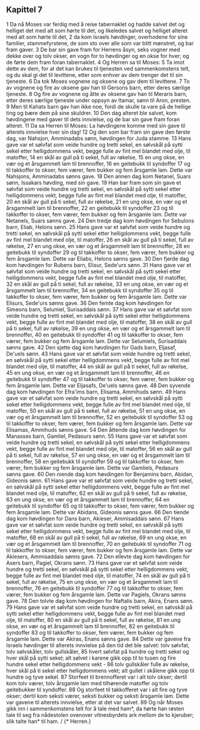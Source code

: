 ## Kapittel 7

1 Da nå Moses var ferdig med å reise tabernaklet og hadde salvet det og helliget det med alt som hørte til det, og likeledes salvet og helliget alteret med alt som hørte til det,
2 da kom Israels høvdinger, overhodene for sine familier, stammefyrstene, de som sto over alle som var blitt mønstret, og bar fram gaver.
3 De bar sin gave fram for Herrens åsyn, seks vogner med dekke over og tolv okser, en vogn for to høvdinger og en okse for hver; og de førte dem fram foran tabernaklet.
4 Og Herren sa til Moses:
5 Ta imot dette av dem, for at det kan brukes til tjenesten ved sammenkomstens telt, og du skal gi det til levittene, etter som enhver av dem trenger det til sin tjeneste.
6 Da tok Moses vognene og oksene og gav dem til levittene.
7 To av vognene og fire av oksene gav han til Gersons barn, etter deres særlige tjeneste.
8 Og fire av vognene og åtte av oksene gav han til Meraris barn, etter deres særlige tjeneste under oppsyn av Itamar, sønn til Aron, presten.
9 Men til Kahats barn gav han ikke noe, fordi de skulle ta vare på de hellige ting og bære dem på sine skuldrer.
10 Den dag alteret ble salvet, kom høvdingene med gaver til dets innvielse, og de bar sin gave fram foran alteret.
11 Da sa Herren til Moses: La høvdingene komme med sin gave til alterets innvielse hver sin dag!
12 Og den som bar fram sin gave den første dag, var Nahsjon, Amminadabs sønn, høvdingen for Juda stamme.
13 Hans gave var et sølvfat som veide hundre og tretti sekel, en sølvskål på sytti sekel etter helligdommens vekt, begge fulle av fint mel blandet med olje, til matoffer,
14 en skål av gull på ti sekel, full av røkelse,
15 en ung okse, en vær og et årsgammelt lam til brennoffer,
16 en geitebukk til syndoffer
17 og til takkoffer to okser, fem værer, fem bukker og fem årsgamle lam. Dette var Nahsjons, Amminadabs sønns gave.
18 Den annen dag kom Netanel, Suars sønn, Issakars høvding, med sin gave.
19 Han bar fram som sin gave et sølvfat som veide hundre og tretti sekel, en sølvskål på sytti sekel etter helligdommens vekt, begge fulle av fint mel blandet med olje, til matoffer,
20 en skål av gull på ti sekel, full av røkelse,
21 en ung okse, en vær og et årsgammelt lam til brennoffer,
22 en geitebukk til syndoffer
23 og til takkoffer to okser, fem værer, fem bukker og fem årsgamle lam. Dette var Netanels, Suars sønns gave.
24 Den tredje dag kom høvdingen for Sebulons barn, Eliab, Helons sønn.
25 Hans gave var et sølvfat som veide hundre og tretti sekel, en sølvskål på sytti sekel etter helligdommens vekt, begge fulle av fint mel blandet med olje, til matoffer,
26 en skål av gull på ti sekel, full av røkelse,
27 en ung okse, en vær og et årsgammelt lam til brennoffer,
28 en geitebukk til syndoffer
29 og til takkoffer to okser, fem værer, fem bukker og fem årsgamle lam. Dette var Eliabs, Helons sønns gave.
30 Den fjerde dag kom høvdingen for Rubens barn, Elisur, Sede'urs sønn.
31 Hans gave var et sølvfat som veide hundre og tretti sekel, en sølvskål på sytti sekel etter helligdommens vekt, begge fulle av fint mel blandet med olje, til matoffer,
32 en skål av gull på ti sekel, full av røkelse,
33 en ung okse, en vær og et årsgammelt lam til brennoffer,
34 en geitebukk til syndoffer
35 og til takkoffer to okser, fem værer, fem bukker og fem årsgamle lam. Dette var Elisurs, Sede'urs sønns gave.
36 Den femte dag kom høvdingen for Simeons barn, Selumiel, Surisaddais sønn.
37 Hans gave var et sølvfat som veide hundre og tretti sekel, en sølvskål på sytti sekel etter helligdommens vekt, begge fulle av fint mel blandet med olje, til matoffer,
38 en skål av gull på ti sekel, full av røkelse,
39 en ung okse, en vær og et årsgammelt lam til brennoffer,
40 en geitebukk til syndoffer
41 og til takkoffer to okser, fem værer, fem bukker og fem årsgamle lam. Dette var Selumiels, Surisaddais sønns gave.
42 Den sjette dag kom høvdingen for Gads barn, Eljasaf, De'uels sønn.
43 Hans gave var et sølvfat som veide hundre og tretti sekel, en sølvskål på sytti sekel etter helligdommens vekt, begge fulle av fint mel blandet med olje, til matoffer,
44 en skål av gull på ti sekel, full av røkelse,
45 en ung okse, en vær og et årsgammelt lam til brennoffer,
46 en geitebukk til syndoffer
47 og til takkoffer to okser, fem værer, fem bukker og fem årsgamle lam. Dette var Eljasafs, De'uels sønns gave.
48 Den syvende dag kom høvdingen for Efra'ims barn, Elisama, Ammihuds sønn.
49 Hans gave var et sølvfat som veide hundre og tretti sekel, en sølvskål på sytti sekel etter helligdommens vekt, begge fulle av fint mel blandet med olje, til matoffer,
50 en skål av gull på ti sekel, full av røkelse,
51 en ung okse, en vær og et årsgammelt lam til brennoffer,
52 en geitebukk til syndoffer
53 og til takkoffer to okser, fem værer, fem bukker og fem årsgamle lam. Dette var Elisamas, Ammihuds sønns gave.
54 Den åttende dag kom høvdingen for Manasses barn, Gamliel, Pedasurs sønn.
55 Hans gave var et sølvfat som veide hundre og tretti sekel, en sølvskål på sytti sekel etter helligdommens vekt, begge fulle av fint mel blandet med olje, til matoffer,
56 en skål av gull på ti sekel, full av røkelse,
57 en ung okse, en vær og et årsgammelt lam til brennoffer,
58 en geitebukk til syndoffer
59 og til takkoffer to okser, fem værer, fem bukker og fem årsgamle lam. Dette var Gamliels, Pedasurs sønns gave.
60 Den niende dag kom høvdingen for Benjamins barn, Abidan, Gideonis sønn.
61 Hans gave var et sølvfat som veide hundre og tretti sekel, en sølvskål på sytti sekel etter helligdommens vekt, begge fulle av fint mel blandet med olje, til matoffer,
62 en skål av gull på ti sekel, full av røkelse,
63 en ung okse, en vær og et årsgammelt lam til brennoffer,
64 en geitebukk til syndoffer
65 og til takkoffer to okser, fem værer, fem bukker og fem årsgamle lam. Dette var Abidans, Gideonis sønns gave.
66 Den tiende dag kom høvdingen for Dans barn, Akieser, Ammisaddais sønn.
67 Hans gave var et sølvfat som veide hundre og tretti sekel, en sølvskål på sytti sekel etter helligdommens vekt, begge fulle av fint mel blandet med olje, til matoffer,
68 en skål av gull på ti sekel, full av røkelse,
69 en ung okse, en vær og et årsgammelt lam til brennoffer,
70 en geitebukk til syndoffer
71 og til takkoffer to okser, fem værer, fem bukker og fem årsgamle lam. Dette var Akiesers, Ammisaddais sønns gave.
72 Den ellevte dag kom høvdingen for Asers barn, Pagiel, Okrans sønn.
73 Hans gave var et sølvfat som veide hundre og tretti sekel, en sølvskål på sytti sekel etter helligdommens vekt, begge fulle av fint mel blandet med olje, til matoffer,
74 en skål av gull på ti sekel, full av røkelse,
75 en ung okse, en vær og et årsgammelt lam til brennoffer,
76 en geitebukk til syndoffer
77 og til takkoffer to okser, fem værer, fem bukker og fem årsgamle lam. Dette var Pagiels, Okrans sønns gave.
78 Den tolvte dag kom høvdingen for Naftalis barn, Akira, Enans sønn.
79 Hans gave var et sølvfat som veide hundre og tretti sekel, en sølvskål på sytti sekel etter helligdommens vekt, begge fulle av fint mel blandet med olje, til matoffer,
80 en skål av gull på ti sekel, full av røkelse,
81 en ung okse, en vær og et årsgammelt lam til brennoffer,
82 en geitebukk til syndoffer
83 og til takkoffer to okser, fem værer, fem bukker og fem årsgamle lam. Dette var Akiras, Enans sønns gave.
84 Dette var gavene fra Israels høvdinger til alterets innvielse på den tid det ble salvet: tolv sølvfat, tolv sølvskåler, tolv gullskåler,
85 hvert sølvfat på hundre og tretti sekel og hver skål på sytti sekel; alt sølvet i karene gikk opp til to tusen og fire hundre sekel etter helligdommens vekt -
86 tolv gullskåler fulle av røkelse, hver skål på ti sekel etter helligdommens vekt; alt gullet i skålene gikk opp til hundre og tyve sekel.
87 Storfeet til brennofferet var i alt tolv okser; dertil kom tolv værer, tolv årsgamle lam med tilhørende matoffer og tolv geitebukker til syndoffer.
88 Og storfeet til takkofferet var i alt fire og tyve okser; dertil kom seksti værer, seksti bukker og seksti årsgamle lam. Dette var gavene til alterets innvielse, etter at det var salvet.
89 Og når Moses gikk inn i sammenkomstens telt for å tale med ham*, da hørte han røsten tale til seg fra nådestolen ovenover vitnesbyrdets ark mellom de to kjeruber; slik talte han* til ham. / {* Herren.}
